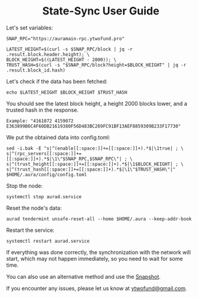 <h1 align="center"> State-Sync User Guide </h1>

Let's set variables:
```
SNAP_RPC="https://auramain-rpc.ytwofund.pro"

LATEST_HEIGHT=$(curl -s $SNAP_RPC/block | jq -r .result.block.header.height); \
BLOCK_HEIGHT=$((LATEST_HEIGHT - 2000)); \
TRUST_HASH=$(curl -s "$SNAP_RPC/block?height=$BLOCK_HEIGHT" | jq -r .result.block_id.hash)
```

Let's check if the data has been fetched:
```
echo $LATEST_HEIGHT $BLOCK_HEIGHT $TRUST_HASH
```

You should see the latest block height, a height 2000 blocks lower, and a trusted hash in the response.
```
Example: "4161072 4159072 E363899B6C4F60DB21619380F56D483BC269FC91BF13AEF8859309B233F17730"
```

We put the obtained data into config.toml:
```
sed -i.bak -E "s|^(enable[[:space:]]+=[[:space:]]+).*$|\1true| ; \
s|^(rpc_servers[[:space:]]+=[[:space:]]+).*$|\1\"$SNAP_RPC,$SNAP_RPC\"| ; \
s|^(trust_height[[:space:]]+=[[:space:]]+).*$|\1$BLOCK_HEIGHT| ; \
s|^(trust_hash[[:space:]]+=[[:space:]]+).*$|\1\"$TRUST_HASH\"|" $HOME/.aura/config/config.toml
```
Stop the node:
```
systemctl stop aurad.service
```
Reset the node's data:
```
aurad tendermint unsafe-reset-all --home $HOME/.aura --keep-addr-book
```
Restart the service:
```
systemctl restart aurad.service
```
If everything was done correctly, the synchronization with the network will start, which may not happen immediately, so you need to wait for some time.

You can also use an alternative method and use the [Snapshot]().

If you encounter any issues, please let us know at ytwofund@gmail.com.
